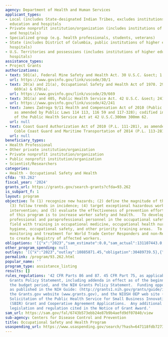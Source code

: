 ```yaml
---
agency: Department of Health and Human Services
applicant_types:
- Local (includes State-designated Indian Tribes, excludes institutions of higher
  education and hospitals
- Private nonprofit institution/organization (includes institutions of higher education
  and hospitals)
- Specialized group (e.g. health professionals, students, veterans)
- State (includes District of Columbia, public institutions of higher education and
  hospitals)
- U.S. Territories and possessions (includes institutions of higher education and
  hospitals)
assistance_types:
- Project Grants
authorizations:
- text: 501(a), Federal Mine Safety and Health Act. 30 U.S.C. &sect; 1 & 951(a).
  url: https://www.govinfo.gov/link/uscode/30/1
- text: 20(a) and 21(a), Occupational Safety and Health Act of 1970. 29 U.S.C. &sect;
    669(a) & 670(a).
  url: https://www.govinfo.gov/link/uscode/29/669
- text: 301(a) and 405, Public Health Service Act. 42 U.S.C. &sect; 241 and 284.
  url: https://www.govinfo.gov/link/uscode/42/241
- text: James Zadroga 9/11 Health and Compensation Act of 2010 (Public Law 111 347,
    as amended by Public Laws 114 113, 116 59 and 117-328); codified in Title XXXIII
    of the Public Health Service Act at 42 U.S.C.300mm 300mm 62.
  url: null
- text: Coast Guard Authorization Act of 2010 (P.L. 111-281), as amended by the Howard
    Coble Coast Guard and Maritime Transportation of 2014 (P.L. 113-281).
  url: null
beneficiary_types:
- Health Professional
- Other private institution/organization
- Private nonprofit institution/organization
- Public nonprofit institution/organization
- Scientist/Researchers
categories:
- Health - Occupational Safety and Health
cfda: '93.262'
fiscal_year: '2024'
grants_url: https://grants.gov/search-grants?cfda=93.262
is_subpart_f: 1
layout: program
objective: To (1) recognize new hazards; (2) define the magnitude of the problem;
  (3) follow trends in incidence; (4) target exceptional hazardous workplaces for
  intervention; and (5) evaluate the effectiveness of prevention efforts. The goal
  of this program is to increase worker safety and health.   To develop specialized
  professional and paraprofessional personnel in the occupational safety and health
  field with training in occupational medicine, occupational health nursing, industrial
  hygiene, occupational safety, and other priority training areas.  To perform medical
  monitoring and treatment for World Trade Center Responders and non-Responders and
  to create a Registry of affected workers.
obligations: '[{"x":"2023","sam_estimate":0.0,"sam_actual":131107443.0,"usa_spending_actual":130233285.74},{"x":"2024","sam_estimate":0.0,"sam_actual":130993880.0,"usa_spending_actual":130267091.51},{"x":"2025","sam_estimate":0.0,"sam_actual":128000000.0,"usa_spending_actual":0.0}]'
other_program_spending: null
outlays: '[{"x":"2023","outlay":10885871.45,"obligation":30489739.5},{"x":"2024","outlay":558687.49,"obligation":19184276.0},{"x":"2025","outlay":0.0,"obligation":0.0}]'
permalink: /program/93.262.html
popular_name: ''
program_type: assistance_listing
results: []
rules_regulations: '42 CFR Parts 86 and 87. 45 CFR Part 75, as applicable.  The HHS
  Grants Policy Statement, including addenda in effect as of the beginning date of
  the budget period, and the NIH Grants Policy Statement.  Funding opportunity announcements
  as published in the NIH Guide: (http://grants1.nih.gov/grants/guide/index.html),
  the Grants.gov website (www.grants.gov), and the NIOSH OEP web site (https://www.cdc.gov/niosh/extramural-programs/php/about/index.html/).  Omnibus
  Solicitation of the Public Health Service for Small Business Innovation Research
  (SBIR) Grant and Cooperative Agreement Applications.  Any additional grant program
  legislation and regulation cited in the Notice of Grant Award.'
sam_url: https://sam.gov/fal/6743b573ebb24e87b9b4aefd9df07840/view
sub-agency: Centers for Disease Control and Prevention
title: Occupational Safety and Health Program
usaspending_url: https://www.usaspending.gov/search/?hash=647118fdb727333c3df6dda5f4e4b2fc
---
```

